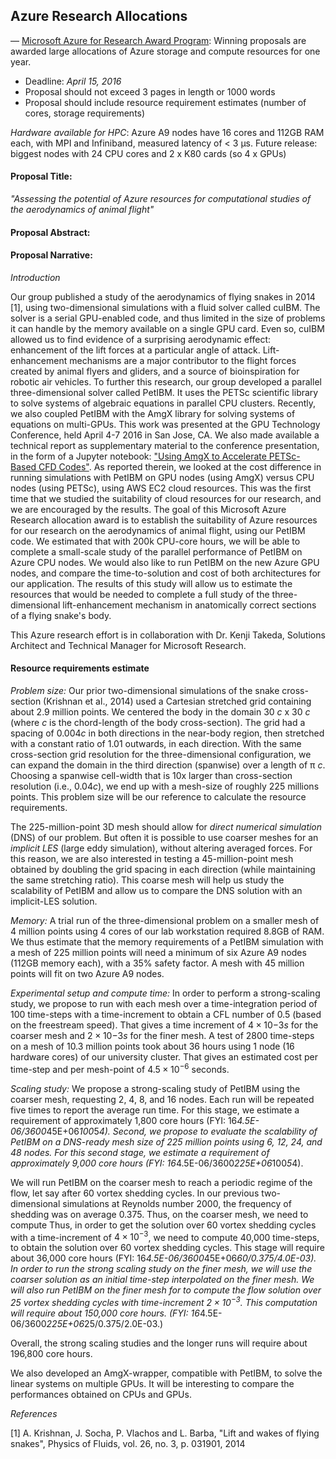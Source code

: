 ## Azure Research Allocations

— [Microsoft Azure for Research Award Program](http://research.microsoft.com/en-us/projects/azure/default.aspx):
 Winning proposals are awarded large allocations of Azure storage and compute resources for one year.

* Deadline: *April 15, 2016*
* Proposal should not exceed 3 pages in length or 1000 words
* Proposal should include resource requirement estimates (number of cores, storage requirements)

*Hardware available for HPC*: Azure A9 nodes have 16 cores and 112GB RAM each, with MPI and Infiniband, measured latency of < 3 µs.
Future release: biggest nodes with 24 CPU cores and 2 x K80 cards (so 4 x GPUs)

#### Proposal Title:
_"Assessing the potential of Azure resources for computational studies of the aerodynamics of animal flight"_

#### Proposal Abstract:

#### Proposal Narrative:

_Introduction_

Our group published a study of the aerodynamics of flying snakes in 2014 [1], using two-dimensional simulations with a fluid solver called cuIBM.
The solver is a serial GPU-enabled code, and thus limited in the size of problems it can handle by the memory available on a single GPU card.
Even so, cuIBM allowed us to find evidence of a surprising aerodynamic effect: enhancement of the lift forces at a particular angle of attack.
Lift-enhancement mechanisms are a major contributor to the flight forces created by animal flyers and gliders, and a source of bioinspiration for robotic air vehicles.
To further this research, our group developed a parallel three-dimensional solver called PetIBM.
It uses the PETSc scientific library to solve systems of algebraic equations in parallel CPU clusters.
Recently, we also coupled PetIBM with the AmgX library for solving systems of equations on multi-GPUs.
This work was presented at the GPU Technology Conference, held April 4-7 2016 in San Jose, CA.
We also made available a technical report as supplementary material to the conference presentation, in the form of a Jupyter notebook:
["Using AmgX to Accelerate PETSc-Based CFD Codes"](http://nbviewer.jupyter.org/github/barbagroup/conferences/blob/2f51957e03585d980a471c52595f46551948b771/GTC2016/GTC2016_S6355.ipynb).
As reported therein, we looked at the cost difference in running simulations with PetIBM on GPU nodes (using AmgX) versus CPU nodes (using PETSc), using AWS EC2 cloud resources.
This was the first time that we studied the suitability of cloud resources for our research, and we are encouraged by the results.
The goal of this Microsoft Azure Research allocation award is to establish the suitability of Azure resources for our research on the aerodynamics of animal flight, using our PetIBM code.
We estimated that with 200k CPU-core hours, we will be able to complete a small-scale study of the parallel performance of PetIBM on Azure CPU nodes.
We would also like to run PetIBM on the new Azure GPU nodes, and compare the time-to-solution and cost of both architectures for our application.
The results of this study will allow us to estimate the resources that would be needed to complete a full study of the three-dimensional lift-enhancement mechanism in anatomically correct sections of a flying snake's body.

This Azure research effort is in collaboration with Dr. Kenji Takeda, Solutions Architect and Technical Manager for Microsoft Research.

#### Resource requirements estimate

*Problem size:* 
Our prior two-dimensional simulations of the snake cross-section (Krishnan et al., 2014) used a Cartesian stretched grid containing about 2.9 million points.
We centered the body in the domain 30 *c* x 30 *c* (where *c* is the chord-length of the body cross-section).
The grid had a spacing of 0.004*c* in both directions in the near-body region, then stretched with a constant ratio of 1.01 outwards, in each direction.
With the same cross-section grid resolution for the three-dimensional configuration, we can expand the domain in the third direction (spanwise) over a length of π *c*.
Choosing a spanwise cell-width that is 10x larger than cross-section resolution (i.e., 0.04*c*), we end up with a mesh-size of roughly 225 millions points.
This problem size will be our reference to calculate the resource requirements.

The 225-million-point 3D mesh should allow for _direct numerical simulation_ (DNS) of our problem.
But often it is possible to use coarser meshes for an _implicit LES_ (large eddy simulation), without altering averaged forces.
For this reason, we are also interested in testing a 45-million-point mesh obtained by doubling the grid spacing in each direction (while maintaining the same stretching ratio).
This coarse mesh will help us study the scalability of PetIBM and allow us to compare the DNS solution with an implicit-LES solution.

*Memory:* 
A trial run of the three-dimensional problem on a smaller mesh of 4 million points using 4 cores of our lab workstation required 8.8GB of RAM.
We thus estimate that the memory requirements of a PetIBM simulation with a mesh of 225 million points will need a minimum of six Azure A9 nodes (112GB memory each), with a 35% safety factor.
A mesh with 45 million points will fit on two Azure A9 nodes.

*Experimental setup and compute time:*
In order to perform a strong-scaling study, we propose to run with each mesh over a time-integration period of 100 time-steps with a time-increment to obtain a CFL number of 0.5 (based on the freestream speed).
That gives a time increment of $4\times10{-3}s$ for the coarser mesh and $2\times10{-3}s$ for the finer mesh.
A test of 2800 time-steps on a mesh of 10.3 million points took about 36 hours using 1 node (16 hardware cores) of our university cluster. 
That gives an estimated cost per time-step and per mesh-point of $4.5\times10^{-6}$ seconds.

*Scaling study:*
We propose a strong-scaling study of PetIBM using the coarser mesh, requesting 2, 4, 8, and 16 nodes. 
Each run will be repeated five times to report the average run time.
For this stage, we estimate a requirement of approximately 1,800 core hours (FYI: 16*4.5E-06/3600*45E+06*100*5*4).
Second, we propose to evaluate the scalability of PetIBM on a DNS-ready mesh size of 225 million points using 6, 12, 24, and 48 nodes.
For this second stage, we estimate a requirement of approximately 9,000 core hours (FYI: 16*4.5E-06/3600*225E+06*100*5*4).

We will run PetIBM on the coarser mesh to reach a periodic regime of the flow, let say after 60 vortex shedding cycles.
In our previous two-dimensional simulations at Reynolds number 2000, the frequency of shedding was on average 0.375.
Thus, on the coarser mesh, we need to compute 
Thus, in order to get the solution over 60 vortex shedding cycles with a time-increment of $4\times10^{-3}$, we need to compute 40,000 time-steps, to obtain the solution over 60 vortex shedding cycles.
This stage will require about 36,000 core hours (FYI: 16*4.5E-06/3600*45E+06*60/0.375/4.0E-03).
In order to run the strong scaling study on the finer mesh, we will use the coarser solution as an initial time-step interpolated on the finer mesh.
We will also run PetIBM on the finer mesh for to compute the flow solution over 25 vortex shedding cycles with time-increment $2\times10^{-3}$.
This computation will require about 150,000 core hours. (FYI: 16*4.5E-06/3600*225E+06*25/0.375/2.0E-03.)

Overall, the strong scaling studies and the longer runs will require about 196,800 core hours.

We also developed an AmgX-wrapper, compatible with PetIBM, to solve the linear systems on multiple GPUs.
It will be interesting to compare the performances obtained on CPUs and GPUs.

_References_

[1] A. Krishnan, J. Socha, P. Vlachos and L. Barba, "Lift and wakes of flying snakes", Physics of Fluids, vol. 26, no. 3, p. 031901, 2014

